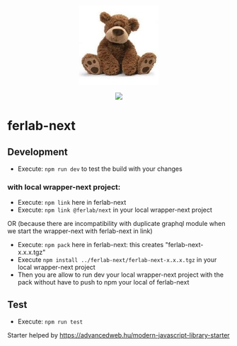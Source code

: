 <p align="center">
  <img src="ferlab.png" alt="ferlab repository img" width="180px" />
</p>
<p align="center">
  <a href="https://opensource.org/licenses/Apache-2.0"><img src="https://img.shields.io/badge/License-Apache%202.0-blue.svg?style=for-the-badge"></a>
</p>

# ferlab-next

## Development

* Execute: `npm run dev` to test the build with your changes

### with local wrapper-next project:

* Execute: `npm link` here in ferlab-next
* Execute: `npm link @ferlab/next` in your local wrapper-next project

OR (because there are incompatibility with duplicate graphql module when we start the wrapper-next with ferlab-next in link)

* Execute: `npm pack` here in ferlab-next: this creates "ferlab-next-x.x.x.tgz"
* Execute `npm install ../ferlab-next/ferlab-next-x.x.x.tgz` in your local wrapper-next project
* Then you are allow to run dev your local wrapper-next project with the pack without have to push to npm your local of ferlab-next

## Test

* Execute: `npm run test`

Starter helped by https://advancedweb.hu/modern-javascript-library-starter
